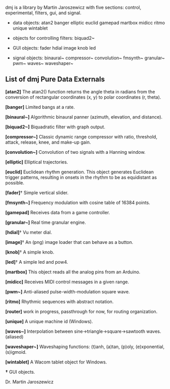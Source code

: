 dmj is a library by Martin Jaroszewicz with five sections: control, experimental,
filters, gui, and signal.

 - data objects: atan2 banger elliptic euclid gamepad martbox midicc ritmo unique wintablet
 
 - objects for controlling filters: biquad2~

 - GUI objects: fader hdial image knob led

 - signal objects: binaural~ compressor~ convolution~ fmsynth~ granular~ pwm~ waves~ waveshaper~

List of dmj Pure Data Externals
-------------------------------

**[atan2]** The atan2() function returns the angle theta in radians from the conversion of rectangular coordinates (x, y) to polar coordinates (r, theta).

**[banger]** Limited bangs at a rate.

**[binaural~]** Algorithmic binaural panner (azimuth, elevation, and distance).

**[biquad2~]** Biquadratic filter with graph output.

**[compressor~]** Classic dynamic range compressor with ratio, threshold, attack, release, knee, and make-up gain.

**[convolution~]** Convolution of two signals with a Hanning window.

**[elliptic]** Elliptical trajectories.

**[euclid]** Euclidean rhythm generation. This object generates Euclidean trigger patterns, resulting in onsets in the rhythm to be as equidistant as possible.

**[fader]**† Simple vertical slider.

**[fmsynth~]** Frequency modulation with cosine table of 16384 points.

**[gamepad]** Receives data from a game controller.

**[granular~]** Real time granular engine.

**[hdial]**† Vu meter dial.

**[image]**† An (png) image loader that can behave as a button.

**[knob]**† A simple knob.

**[led]**† A simple led and pow4. 

**[martbox]** This object reads all the analog pins from an Arduino.

**[midicc]** Receives MIDI control messages in a given range.

**[pwm~]** Anti-aliased pulse-width-modulation square wave.

**[ritmo]** Rhythmic sequences with abstract notation.

**[router]** work in progress, passthrough for now, for routing organization.

**[unique]** A unique machine id (Windows).

**[waves~]** Interpolation between sine->triangle->square->sawtooth waves. (aliased)

**[waveshaper~]** Waveshaping functions: (t)anh, (a)tan, (p)oly, (e)xponential, (s)igmoid.

**[wintablet]** A Wacom tablet object for Windows.

 **†** GUI objects.

Dr. Martin Jaroszewicz



